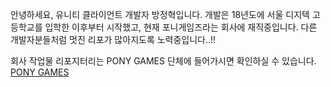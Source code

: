 안녕하세요, 유니티 클라이언트 개발자 방정혁입니다.
개발은 18년도에 서울 디지텍 고등학교를 입학한 이후부터 시작했고, 현재 포니게임즈라는 회사에 재직중입니다.
다른 개발자분들처럼 멋진 리포가 많아지도록 노력중입니다..!!

회사 작업물 리포지터리는 PONY GAMES 단체에 들어가시면 확인하실 수 있습니다.\
[PONY GAMES](https://github.com/PONY-GAMES "link")
<!---
BangJeongHyeok/BangJeongHyeok is a ✨ special ✨ repository because its `README.md` (this file) appears on your GitHub profile.
You can click the Preview link to take a look at your changes.
--->
